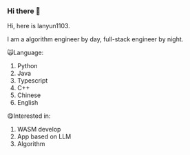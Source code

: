 ### Hi there 👋

Hi, here is lanyun1103.

I am a algorithm engineer by day, full-stack engineer by night.

🙀Language:
1. Python
2. Java
3. Typescript
4. C++
5. Chinese
6. English

😋Interested in:
1. WASM develop
2. App based on LLM
3. Algorithm

<!--
**lanyun1103/lanyun1103** is a ✨ _special_ ✨ repository because its `README.md` (this file) appears on your GitHub profile.

Here are some ideas to get you started:

- 🔭 I’m currently working on ...
- 🌱 I’m currently learning ...
- 👯 I’m looking to collaborate on ...
- 🤔 I’m looking for help with ...
- 💬 Ask me about ...
- 📫 How to reach me: ...
- 😄 Pronouns: ...
- ⚡ Fun fact: ...
-->
